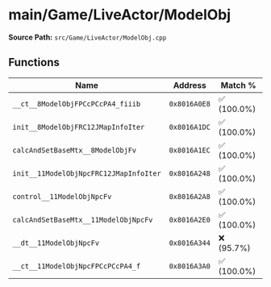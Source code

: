 # main/Game/LiveActor/ModelObj

**Source Path:** `src/Game/LiveActor/ModelObj.cpp`

## Functions

| Name | Address | Match % |
|------|---------|---------|
| `__ct__8ModelObjFPCcPCcPA4_fiiib` | `0x8016A0E8` | :white_check_mark: (100.0%) |
| `init__8ModelObjFRC12JMapInfoIter` | `0x8016A1DC` | :white_check_mark: (100.0%) |
| `calcAndSetBaseMtx__8ModelObjFv` | `0x8016A1EC` | :white_check_mark: (100.0%) |
| `init__11ModelObjNpcFRC12JMapInfoIter` | `0x8016A248` | :white_check_mark: (100.0%) |
| `control__11ModelObjNpcFv` | `0x8016A2A8` | :white_check_mark: (100.0%) |
| `calcAndSetBaseMtx__11ModelObjNpcFv` | `0x8016A2E0` | :white_check_mark: (100.0%) |
| `__dt__11ModelObjNpcFv` | `0x8016A344` | :x: (95.7%) |
| `__ct__11ModelObjNpcFPCcPCcPA4_f` | `0x8016A3A0` | :white_check_mark: (100.0%) |